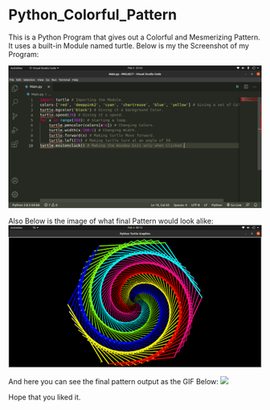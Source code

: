 # Python_Colorful_Pattern
This is a Python Program that gives out a Colorful and Mesmerizing Pattern. It uses a built-in Module named turtle. Below is my the Screenshot of my Program:

<img src="Code_Screenshot.png"><img>

Also Below is the image of what final Pattern would look alike:
<img src="Pattern_Image.png"><img>

And here you can see the final pattern output as the GIF Below:
![](Output_Pattern.GIF)

Hope that you liked it.

